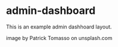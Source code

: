 # admin-dashboard

This is an example admin dashhoard layout.

image by Patrick Tomasso on unsplash.com